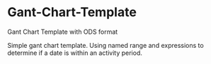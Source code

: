 # Gant-Chart-Template
Gant Chart Template with ODS format

Simple gant chart template. Using named range and expressions to determine if a date is within an activity period. 
